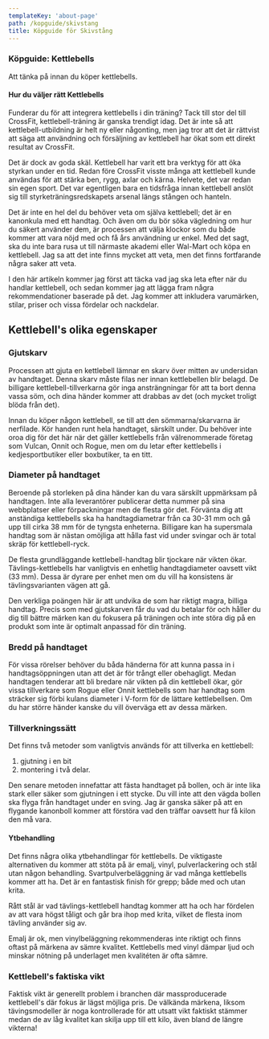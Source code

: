 ```yaml
---
templateKey: 'about-page'
path: /kopguide/skivstang
title: Köpguide för Skivstång
---
```

### Köpguide: Kettlebells

Att tänka på innan du köper kettlebells.

#### Hur du väljer rätt Kettlebells
Funderar du för att integrera kettlebells i din träning? Tack till stor del till CrossFit, kettlebell-träning är ganska trendigt idag. Det är inte så att kettlebell-utbildning är helt ny eller någonting, men jag tror att det är rättvist att säga att användning och försäljning av kettlebell har ökat som ett direkt resultat av CrossFit.

Det är dock av goda skäl. Kettlebell har varit ett bra verktyg för att öka styrkan under en tid. Redan före CrossFit visste många att kettlebell kunde användas för att stärka ben, rygg, axlar och kärna. Helvete, det var redan sin egen sport. Det var egentligen bara en tidsfråga innan kettlebell anslöt sig till styrketräningsredskapets arsenal längs stången och hanteln.

Det är inte en hel del du behöver veta om själva kettlebell; det är en kanonkula med ett handtag. Och även om du bör söka vägledning om hur du säkert använder dem, är processen att välja klockor som du både kommer att vara nöjd med och få års användning ur enkel. Med det sagt, ska du inte bara rusa ut till närmaste akademi eller Wal-Mart och köpa en kettlebell. Jag sa att det inte finns mycket att veta, men det finns fortfarande några saker att veta.

I den här artikeln kommer jag först att täcka vad jag ska leta efter när du handlar kettlebell, och sedan kommer jag att lägga fram några rekommendationer baserade på det. Jag kommer att inkludera varumärken, stilar, priser och vissa fördelar och nackdelar.

## Kettlebell's olika egenskaper

### Gjutskarv
Processen att gjuta en kettlebell lämnar en skarv över mitten av undersidan av handtaget. Denna skarv måste filas ner innan kettlebellen blir belagd. De billigare kettlebell-tillverkarna gör inga ansträngningar för att ta bort denna vassa söm, och dina händer kommer att drabbas av det (och mycket troligt blöda från det).

Innan du köper någon kettlebell, se till att den sömmarna/skarvarna är nerfilade. Kör handen runt hela handtaget, särskilt under. Du behöver inte oroa dig för det här när det gäller kettlebells från välrenommerade företag som Vulcan, Onnit och Rogue, men om du letar efter kettlebells i kedjesportbutiker eller boxbutiker, ta en titt.

### Diameter på handtaget

Beroende på storleken på dina händer kan du vara särskilt uppmärksam på handtagen. Inte alla leverantörer publicerar detta nummer på sina webbplatser eller förpackningar men de flesta gör det. Förvänta dig att anständiga kettlebells ska ha handtagdiametrar från ca 30-31 mm och gå upp till cirka 38 mm för de tyngsta enheterna. Billigare kan ha supersmala handtag som är nästan omöjliga att hålla fast vid under svingar och är total skräp för kettlebell-ryck.

De flesta grundläggande kettlebell-handtag blir tjockare när vikten ökar. Tävlings-kettlebells har vanligtvis en enhetlig handtagdiameter oavsett vikt (33 mm). Dessa är dyrare per enhet men om du vill ha konsistens är tävlingsvarianten vägen att gå.

Den verkliga poängen här är att undvika de som har riktigt magra, billiga handtag. Precis som med gjutskarven får du vad du betalar för och håller du dig till bättre märken kan du fokusera på träningen och inte störa dig på en produkt som inte är optimalt anpassad för din träning.

### Bredd på handtaget
För vissa rörelser behöver du båda händerna för att kunna passa in i handtagsöppningen utan att det är för trångt eller obehagligt. Medan handtagen tenderar att bli bredare när vikten på din kettlebell ökar, gör vissa tillverkare som Rogue eller Onnit kettlebells som har handtag som sträcker sig förbi kulans diameter i V-form för de lättare kettlebellsen. Om du har större händer kanske du vill överväga ett av dessa märken.

### Tillverkningssätt
Det finns två metoder som vanligtvis används för att tillverka en kettlebell: 
1. gjutning i en bit 
2. montering i två delar. 

Den senare metoden innefattar att fästa handtaget på bollen, och är inte lika stark eller säker som gjutningen i ett stycke. Du vill inte att den vägda bollen ska flyga från handtaget under en sving. Jag är ganska säker på att en flygande kanonboll kommer att förstöra vad den träffar oavsett hur få kilon den må vara.

#### Ytbehandling
Det finns några olika ytbehandlingar för kettlebells. De viktigaste alternativen du kommer att stöta på är emalj, vinyl, pulverlackering och  stål utan någon behandling. 
Svartpulverbeläggning är vad många kettlebells kommer att ha. Det är en fantastisk finish för grepp; både med och utan krita.

Rått stål är vad tävlings-kettlebell handtag kommer att ha och har fördelen av att vara högst tåligt och går bra ihop med krita, vilket de flesta inom tävling använder sig av. 

Emalj är ok, men vinylbeläggning rekommenderas inte riktigt och finns oftast på märkena av sämre kvalitet. Kettlebells med vinyl dämpar ljud och minskar nötning på underlaget men kvalitéten är ofta sämre.

### Kettlebell's faktiska vikt
Faktisk vikt är generellt problem i branchen där massproducerade kettlebell's där fokus är lägst möjliga pris. De välkända märkena, liksom tävingsmodeller är noga kontrollerade för att utsatt vikt faktiskt stämmer medan de av låg kvalitet kan skilja upp till ett kilo, även bland de längre vikterna!

